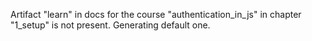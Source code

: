 
Artifact "learn" in docs for the course "authentication_in_js" in chapter "1_setup" is not present. Generating default one.
